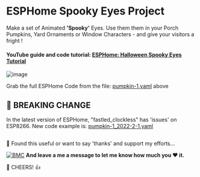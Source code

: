 # ESPHome Spooky Eyes Project

Make a set of Animated **'Spooky'** Eyes. Use them them in your Porch Pumpkins, Yard Ornaments or Window Characters - and give your visitors a fright ! 

#### YouTube guide and code tutorial: [ESPHome: Halloween Spooky Eyes Tutorial](https://youtu.be/vrzmGEdoSkc)

![image](https://user-images.githubusercontent.com/51385971/135012523-7c3ed6b8-7672-4878-b7f3-db5305827507.png)

Grab the full ESPHome Code from the file: [pumpkin-1.yaml](https://github.com/3ative/spooky-eyes/blob/main/pumpkin-1.yaml) above


## 🎁 BREAKING CHANGE
In the latest version of ESPHome, "fastled_clockless" has 'issues' on ESP8266.
New code example is: [pumpkin-1_2022-2-1.yaml](https://github.com/3ative/spooky-eyes/blob/main/pumpkin-1_2022-2-1.yaml)

##

🎁 Found this useful or want to say 'thanks' and support my efforts...

[![BMC](https://www.buymeacoffee.com/assets/img/custom_images/white_img.png)](https://www.buymeacoffee.com/3ative) **And leave a me a message to let me know how much you ❤ it.**

🍺 CHEERS! 👍
